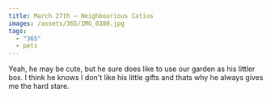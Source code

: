 ```yaml
---
title: March 27th — Neighbourious Catius
images: /assets/365/IMG_0380.jpg
tags:
  - "365"
  - pets
---
```

Yeah, he may be cute, but he sure does like to use our garden as his littler box. I think he knows I don't like his little gifts and thats why he always gives me the hard stare.